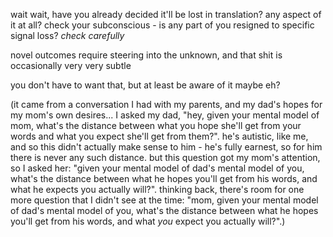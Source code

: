 wait wait, have you already decided it'll be lost in translation? any aspect of it at all? check your subconscious - is any part of you resigned to specific signal loss? *check carefully*

novel outcomes require steering into the unknown, and that shit is occasionally very very subtle

you don't have to want that, but at least be aware of it maybe eh?

(it came from a conversation I had with my parents, and my dad's hopes for my mom's own desires... I asked my dad, "hey, given your mental model of mom, what's the distance between what you hope she'll get from your words and what you expect she'll get from them?". he's autistic, like me, and so this didn't actually make sense to him - he's fully earnest, so for him there is never any such distance. but this question got my mom's attention, so I asked her: "given your mental model of dad's mental model of you, what's the distance between what he hopes you'll get from his words, and what he expects you actually will?". thinking back, there's room for one more question that I didn't see at the time: "mom, given your mental model of dad's mental model of you, what's the distance between what he hopes you'll get from his words, and what *you* expect you actually will?".)
